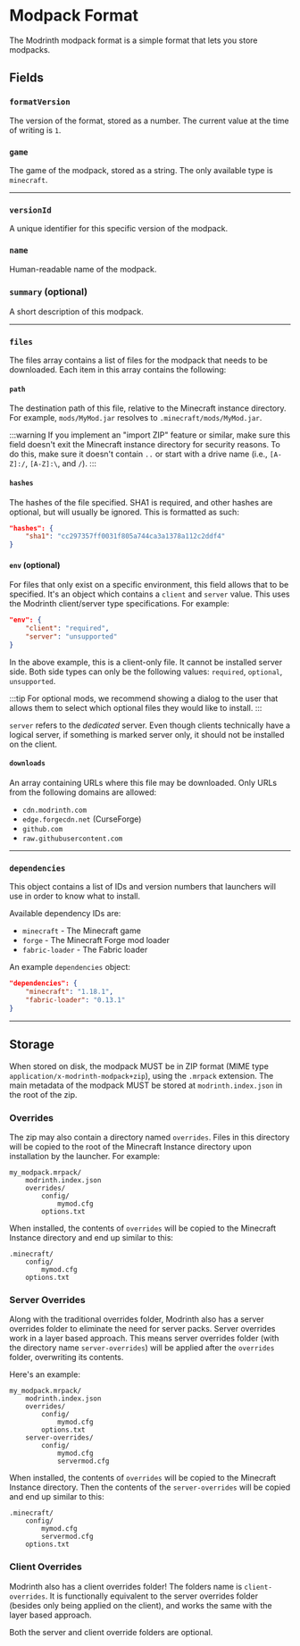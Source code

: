 # Modpack Format

The Modrinth modpack format is a simple format that lets you store modpacks.

## Fields

### `formatVersion`
The version of the format, stored as a number. The current value at the time of writing is `1`.

### `game`
The game of the modpack, stored as a string. The only available type is `minecraft`. 

---

### `versionId`
A unique identifier for this specific version of the modpack.

### `name`
Human-readable name of the modpack.

### `summary` (optional)
A short description of this modpack.

---

### `files`
The files array contains a list of files for the modpack that needs to be downloaded. Each item in this array contains the following:

#### `path`
The destination path of this file, relative to the Minecraft instance directory. For example, `mods/MyMod.jar` resolves to `.minecraft/mods/MyMod.jar`.

:::warning
If you implement an "import ZIP" feature or similar, make sure this field doesn't exit the Minecraft instance directory for security reasons. To do this, make sure it doesn't contain `..` or start with a drive name (i.e., `[A-Z]:/`, `[A-Z]:\`, and `/`).
:::

#### `hashes`
The hashes of the file specified. SHA1 is required, and other hashes are optional, but will usually be ignored. This is formatted as such:
```json
"hashes": {
    "sha1": "cc297357ff0031f805a744ca3a1378a112c2ddf4"
}
```
#### `env` (optional)
For files that only exist on a specific environment, this field allows that to be specified. It's an object which contains a `client` and `server` value. This uses the Modrinth client/server type specifications. For example:
```json
"env": {
    "client": "required",
    "server": "unsupported"
}
```
In the above example, this is a client-only file. It cannot be installed server side. Both side types can only be the following values: `required`, `optional`, `unsupported`.

:::tip
For optional mods, we recommend showing a dialog to the user that allows them to select which optional files they would like to install.
:::

`server` refers to the *dedicated* server. Even though clients technically have a logical server, if something is marked server only, it should not be installed on the client.

#### `downloads`
An array containing URLs where this file may be downloaded. Only URLs from the following domains are allowed:
- `cdn.modrinth.com`
- `edge.forgecdn.net` (CurseForge)
- `github.com`
- `raw.githubusercontent.com`

---

### `dependencies`
This object contains a list of IDs and version numbers that launchers will use in order to know what to install.

Available dependency IDs are:
- `minecraft` - The Minecraft game
- `forge` - The Minecraft Forge mod loader
- `fabric-loader` - The Fabric loader

An example `dependencies` object:
```json
"dependencies": {
    "minecraft": "1.18.1",
    "fabric-loader": "0.13.1"
}
```

---

## Storage
When stored on disk, the modpack MUST be in ZIP format (MIME type `application/x-modrinth-modpack+zip`), using the `.mrpack` extension. The main metadata of the modpack MUST be stored at `modrinth.index.json` in the root of the zip.

### Overrides
The zip may also contain a directory named `overrides`. Files in this directory will be copied to the root of the Minecraft Instance directory upon installation by the launcher. For example:
```
my_modpack.mrpack/
    modrinth.index.json
    overrides/
        config/
            mymod.cfg
        options.txt
```
When installed, the contents of `overrides` will be copied to the Minecraft Instance directory and end up similar to this:
```
.minecraft/
    config/
        mymod.cfg
    options.txt
```

### Server Overrides
Along with the traditional overrides folder, Modrinth also has a server overrides folder to eliminate the need for server packs. 
Server overrides work in a layer based approach. This means server overrides folder (with the directory name `server-overrides`) will be applied after the `overrides` folder, overwriting its contents.

Here's an example:
```
my_modpack.mrpack/
    modrinth.index.json
    overrides/
        config/
            mymod.cfg
        options.txt
    server-overrides/
        config/
            mymod.cfg
            servermod.cfg
```
When installed, the contents of `overrides` will be copied to the Minecraft Instance directory. Then the contents of the `server-overrides` will be copied and end up similar to this:
```
.minecraft/
    config/
        mymod.cfg
        servermod.cfg
    options.txt
```

### Client Overrides
Modrinth also has a client overrides folder! The folders name is `client-overrides`. It is functionally equivalent to the server overrides folder (besides only being applied on the client), and works the same with the layer based approach.

Both the server and client override folders are optional.
